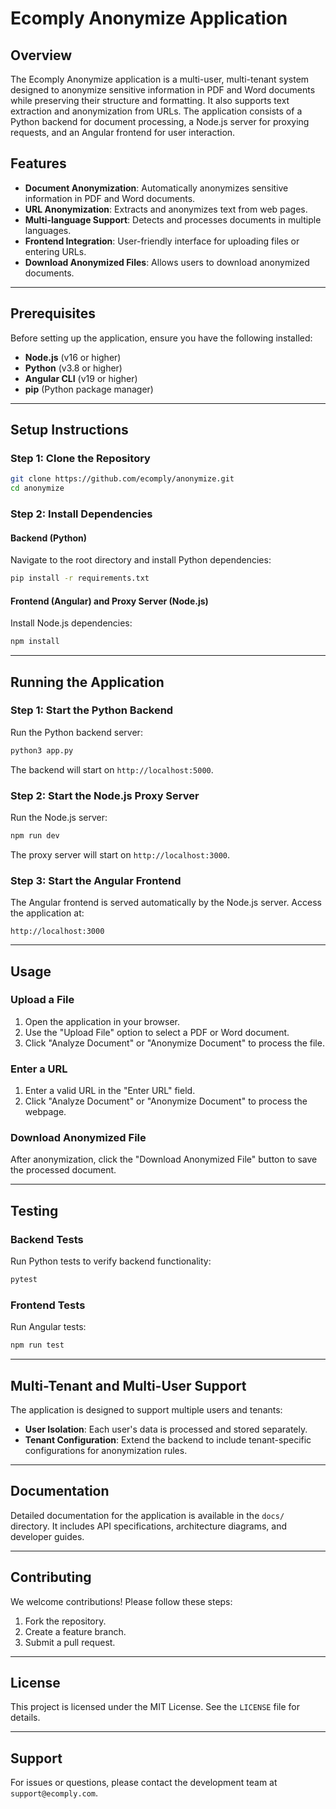 # Ecomply Anonymize Application

## Overview
The Ecomply Anonymize application is a multi-user, multi-tenant system designed to anonymize sensitive information in PDF and Word documents while preserving their structure and formatting. It also supports text extraction and anonymization from URLs. The application consists of a Python backend for document processing, a Node.js server for proxying requests, and an Angular frontend for user interaction.

## Features
- **Document Anonymization**: Automatically anonymizes sensitive information in PDF and Word documents.
- **URL Anonymization**: Extracts and anonymizes text from web pages.
- **Multi-language Support**: Detects and processes documents in multiple languages.
- **Frontend Integration**: User-friendly interface for uploading files or entering URLs.
- **Download Anonymized Files**: Allows users to download anonymized documents.

---

## Prerequisites
Before setting up the application, ensure you have the following installed:
- **Node.js** (v16 or higher)
- **Python** (v3.8 or higher)
- **Angular CLI** (v19 or higher)
- **pip** (Python package manager)

---

## Setup Instructions

### Step 1: Clone the Repository
```bash
git clone https://github.com/ecomply/anonymize.git
cd anonymize
```

### Step 2: Install Dependencies

#### Backend (Python)
Navigate to the root directory and install Python dependencies:
```bash
pip install -r requirements.txt
```

#### Frontend (Angular) and Proxy Server (Node.js)
Install Node.js dependencies:
```bash
npm install
```

---

## Running the Application

### Step 1: Start the Python Backend
Run the Python backend server:
```bash
python3 app.py
```
The backend will start on `http://localhost:5000`.

### Step 2: Start the Node.js Proxy Server
Run the Node.js server:
```bash
npm run dev
```
The proxy server will start on `http://localhost:3000`.

### Step 3: Start the Angular Frontend
The Angular frontend is served automatically by the Node.js server. Access the application at:
```
http://localhost:3000
```

---

## Usage

### Upload a File
1. Open the application in your browser.
2. Use the "Upload File" option to select a PDF or Word document.
3. Click "Analyze Document" or "Anonymize Document" to process the file.

### Enter a URL
1. Enter a valid URL in the "Enter URL" field.
2. Click "Analyze Document" or "Anonymize Document" to process the webpage.

### Download Anonymized File
After anonymization, click the "Download Anonymized File" button to save the processed document.

---

## Testing

### Backend Tests
Run Python tests to verify backend functionality:
```bash
pytest
```

### Frontend Tests
Run Angular tests:
```bash
npm run test
```

---

## Multi-Tenant and Multi-User Support
The application is designed to support multiple users and tenants:
- **User Isolation**: Each user's data is processed and stored separately.
- **Tenant Configuration**: Extend the backend to include tenant-specific configurations for anonymization rules.

---

## Documentation
Detailed documentation for the application is available in the `docs/` directory. It includes API specifications, architecture diagrams, and developer guides.

---

## Contributing
We welcome contributions! Please follow these steps:
1. Fork the repository.
2. Create a feature branch.
3. Submit a pull request.

---

## License
This project is licensed under the MIT License. See the `LICENSE` file for details.

---

## Support
For issues or questions, please contact the development team at `support@ecomply.com`.
